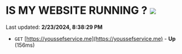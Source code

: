 # IS MY WEBSITE RUNNING ? [![](https://img.shields.io/static/v1?label=Sponsor&message=%E2%9D%A4&logo=GitHub&color=%23fe8e86)](https://github.com/sponsors/<username>)

Last updated: **2/23/2024, 8:38:29 PM**

- `GET` [https://youssefservice.me](https://youssefservice.me) - **Up** (156ms)
